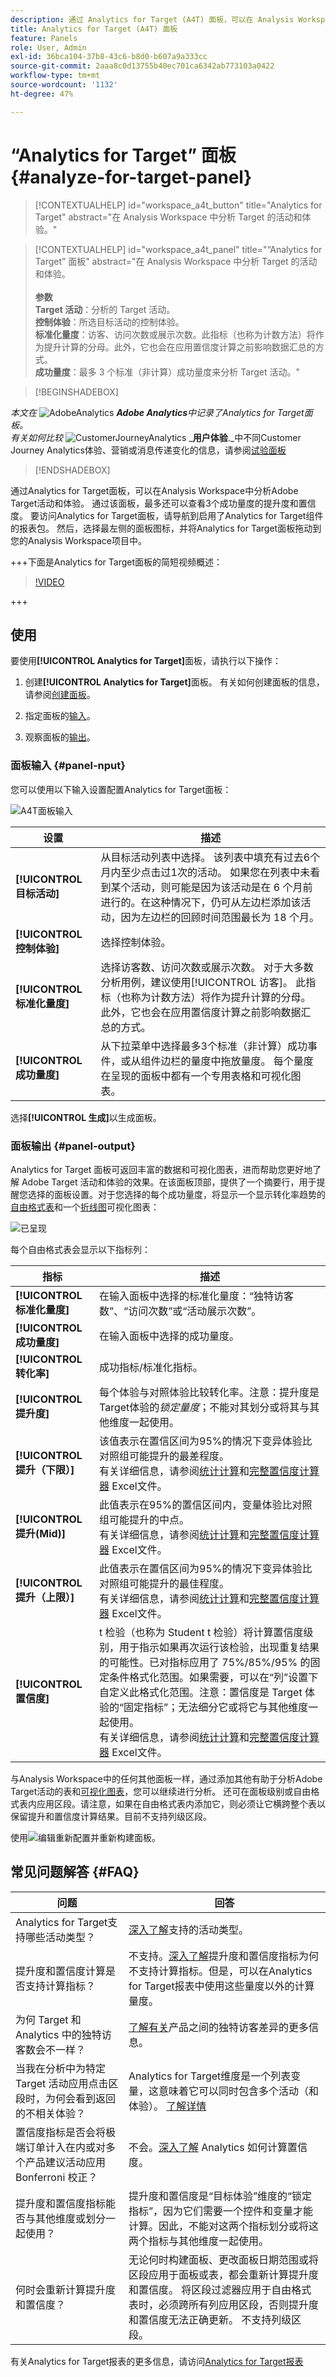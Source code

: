 ```yaml
---
description: 通过 Analytics for Target (A4T) 面板，可以在 Analysis Workspace 中分析 Adobe Target 活动和体验。
title: Analytics for Target (A4T) 面板
feature: Panels
role: User, Admin
exl-id: 36bca104-37b8-43c6-b8d0-b607a9a333cc
source-git-commit: 2aaa8c0d13755b40ec701ca6342ab773103a0422
workflow-type: tm+mt
source-wordcount: '1132'
ht-degree: 47%

---
```


# “Analytics for Target” 面板 {#analyze-for-target-panel}

<!-- markdownlint-disable MD034 -->

>[!CONTEXTUALHELP]
>id="workspace_a4t_button"
>title="Analytics for Target"
>abstract="在 Analysis Workspace 中分析 Target 的活动和体验。"

<!-- markdownlint-enable MD034 -->

<!-- markdownlint-disable MD034 -->

>[!CONTEXTUALHELP]
>id="workspace_a4t_panel"
>title="“Analytics for Target” 面板"
>abstract="在 Analysis Workspace 中分析 Target 的活动和体验。<br/><br>**参数&#x200B;**<br/>**Target 活动**：分析的 Target 活动。<br/>**控制体验**：所选目标活动的控制体验。<br/>**标准化量度**：访客、访问次数或展示次数。此指标（也称为计数方法）将作为提升计算的分母。此外，它也会在应用置信度计算之前影响数据汇总的方式。<br/>**成功量度**：最多 3 个标准（非计算）成功量度来分析 Target 活动。"

<!-- markdownlint-enable MD034 -->

>[!BEGINSHADEBOX]

_本文在_ ![AdobeAnalytics](/help/assets/icons/AdobeAnalytics.svg) _**Adobe Analytics**&#x200B;中记录了Analytics for Target面板。_<br/>_有关如何比较_ ![CustomerJourneyAnalytics](/help/assets/icons/CustomerJourneyAnalytics.svg) _**用户体验**._中不同Customer Journey Analytics体验、营销或消息传递变化的信息，请参阅[试验面板](https://experienceleague.adobe.com/en/docs/analytics/analyze/analysis-workspace/panels/a4t-panel)

>[!ENDSHADEBOX]

通过Analytics for Target面板，可以在Analysis Workspace中分析Adobe Target活动和体验。 通过该面板，最多还可以查看3个成功量度的提升度和置信度。 要访问Analytics for Target面板，请导航到启用了Analytics for Target组件的报表包。 然后，选择最左侧的面板图标，并将Analytics for Target面板拖动到您的Analysis Workspace项目中。

+++下面是Analytics for Target面板的简短视频概述：

>[!VIDEO](https://video.tv.adobe.com/v/37247/?quality=12)

+++

## 使用

要使用&#x200B;**[!UICONTROL Analytics for Target]**&#x200B;面板，请执行以下操作：

1. 创建&#x200B;**[!UICONTROL Analytics for Target]**&#x200B;面板。 有关如何创建面板的信息，请参阅[创建面板](panels.md#create-a-panel)。

1. 指定面板的[输入](#panel-input)。

1. 观察面板的[输出](#panel-output)。

### 面板输入 {#panel-nput}

您可以使用以下输入设置配置Analytics for Target面板：

![A4T面板输入](assets/a4t-panel-input.png)

| 设置 | 描述 |
|---|---|
| **[!UICONTROL 目标活动]** | 从目标活动列表中选择。 该列表中填充有过去6个月内至少点击过1次的活动。 如果您在列表中未看到某个活动，则可能是因为该活动是在 6 个月前进行的。在这种情况下，仍可从左边栏添加该活动，因为左边栏的回顾时间范围最长为 18 个月。 |
| **[!UICONTROL 控制体验]** | 选择控制体验。 |
| **[!UICONTROL 标准化量度]** | 选择访客数、访问次数或展示次数。 对于大多数分析用例，建议使用[!UICONTROL 访客]。 此指标（也称为计数方法）将作为提升计算的分母。此外，它也会在应用置信度计算之前影响数据汇总的方式。 |
| **[!UICONTROL 成功量度]** | 从下拉菜单中选择最多3个标准（非计算）成功事件，或从组件边栏的量度中拖放量度。 每个量度在呈现的面板中都有一个专用表格和可视化图表。 |

选择&#x200B;**[!UICONTROL 生成]**&#x200B;以生成面板。

### 面板输出 {#panel-output}

Analytics for Target 面板可返回丰富的数据和可视化图表，进而帮助您更好地了解 Adobe Target 活动和体验的效果。在该面板顶部，提供了一个摘要行，用于提醒您选择的面板设置。对于您选择的每个成功量度，将显示一个显示转化率趋势的[自由格式表](/help/analyze/analysis-workspace/visualizations/freeform-table/freeform-table.md)和一个[折线图](/help/analyze/analysis-workspace/visualizations/line.md)可视化图表：

![已呈现](assets/a4t-panel-output.png)

每个自由格式表会显示以下指标列：

| 指标 | 描述 |
|---|---|
| **[!UICONTROL 标准化量度]** | 在输入面板中选择的标准化量度：“独特访客数”、“访问次数”或“活动展示次数”。 |
| **[!UICONTROL 成功量度]** | 在输入面板中选择的成功量度。 |
| **[!UICONTROL 转化率]** | 成功指标/标准化指标。 |
| **[!UICONTROL 提升度]** | 每个体验与对照体验比较转化率。注意：提升度是Target体验的&#x200B;*锁定量度*；不能对其划分或将其与其他维度一起使用。 |
| **[!UICONTROL 提升（下限）]** | 该值表示在置信区间为95%的情况下变异体验比对照组可能提升的最差程度。<br>有关详细信息，请参阅[统计计算](https://experienceleague.adobe.com/en/docs/target/using/reports/statistical-methodology/statistical-calculations)和[完整置信度计算器](https://experienceleague.adobe.com/docs/target/assets/complete_confidence_calculator.xlsx) Excel文件。 |
| **[!UICONTROL 提升(Mid)]** | 此值表示在95%的置信区间内，变量体验比对照组可能提升的中点。 <br>有关详细信息，请参阅[统计计算](https://experienceleague.adobe.com/en/docs/target/using/reports/statistical-methodology/statistical-calculations)和[完整置信度计算器](https://experienceleague.adobe.com/docs/target/assets/complete_confidence_calculator.xlsx) Excel文件。 |
| **[!UICONTROL 提升（上限）]** | 此值表示在置信区间为95%的情况下变异体验比对照组可能提升的最佳程度。<br>有关详细信息，请参阅[统计计算](https://experienceleague.adobe.com/en/docs/target/using/reports/statistical-methodology/statistical-calculations)和[完整置信度计算器](https://experienceleague.adobe.com/docs/target/assets/complete_confidence_calculator.xlsx) Excel文件。 |
| **[!UICONTROL 置信度]** | t 检验（也称为 Student t 检验）将计算置信度级别，用于指示如果再次运行该检验，出现重复结果的可能性。已对指标应用了 75%/85%/95% 的固定条件格式化范围。如果需要，可以在“列”设置下自定义此格式化范围。注意：置信度是 Target 体验的“固定指标”；无法细分它或将它与其他维度一起使用。<br>有关详细信息，请参阅[统计计算](https://experienceleague.adobe.com/en/docs/target/using/reports/statistical-methodology/statistical-calculations)和[完整置信度计算器](https://experienceleague.adobe.com/docs/target/assets/complete_confidence_calculator.xlsx) Excel文件。 |

与Analysis Workspace中的任何其他面板一样，通过添加其他有助于分析Adobe Target活动的表和[可视化图表](https://experienceleague.adobe.com/en/docs/analytics/analyze/analysis-workspace/visualizations/freeform-analysis-visualizations)，您可以继续进行分析。 还可在面板级别或自由格式表内应用区段。请注意，如果在自由格式表内添加它，则必须让它横跨整个表以保留提升和置信度计算结果。目前不支持列级区段。

使用![编辑](/help/assets/icons/Edit.svg)重新配置并重新构建面板。

## 常见问题解答 {#FAQ}

| 问题 | 回答 |
|---|---|
| Analytics for Target支持哪些活动类型？ | [深入了解](https://experienceleague.adobe.com/en/docs/target/using/integrate/a4t/a4t-faq/a4t-faq-activity-setup)支持的活动类型。 |
| 提升度和置信度计算是否支持计算指标？ | 不支持。[深入了解](https://experienceleague.adobe.com/en/docs/target/using/integrate/a4t/a4t-faq/a4t-faq-lift-and-confidence)提升度和置信度指标为何不支持计算指标。但是，可以在Analytics for Target报表中使用这些量度以外的计算量度。 |
| 为何 Target 和 Analytics 中的独特访客数会不一样？ | [了解有关](https://experienceleague.adobe.com/en/docs/target/using/integrate/a4t/a4t-faq/a4t-faq-viewing-reports)产品之间的独特访客差异的更多信息。 |
| 当我在分析中为特定 Target 活动应用点击区段时，为何会看到返回的不相关体验？ | Analytics for Target维度是一个列表变量，这意味着它可以同时包含多个活动（和体验）。 [了解详情](https://experienceleague.adobe.com/en/docs/target/using/integrate/a4t/a4t-faq/a4t-faq-viewing-reports) |
| 置信度指标是否会将极端订单计入在内或对多个产品建议活动应用 Bonferroni 校正？ | 不会。[深入了解](https://experienceleague.adobe.com/en/docs/target/using/integrate/a4t/a4t-faq/a4t-faq-lift-and-confidence) Analytics 如何计算置信度。 |
| 提升度和置信度指标能否与其他维度或划分一起使用？ | 提升度和置信度是“目标体验”维度的“锁定指标”，因为它们需要一个控件和变量才能计算。因此，不能对这两个指标划分或将这两个指标与其他维度一起使用。 |
| 何时会重新计算提升度和置信度？ | 无论何时构建面板、更改面板日期范围或将区段应用于面板或表，都会重新计算提升度和置信度。 将区段过滤器应用于自由格式表时，必须跨所有列应用区段，否则提升度和置信度无法正确更新。 不支持列级区段。 |

有关Analytics for Target报表的更多信息，请访问[Analytics for Target报表](https://experienceleague.adobe.com/en/docs/target/using/integrate/a4t/reporting)
